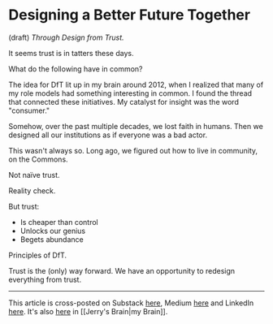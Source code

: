 # Designing a Better Future Together
 (draft) 
*Through Design from Trust.* 

It seems trust is in tatters these days. 

What do the following have in common? 

The idea for DfT lit up in my brain around 2012, when I realized that many of my role models had something interesting in common. I found the thread that connected these initiatives. My catalyst for insight was the word "consumer." 

Somehow, over the past multiple decades, we lost faith in humans. Then we designed all our institutions as if everyone was a bad actor. 

This wasn't always so. Long ago, we figured out how to live in community, on the Commons. 

Not naïve trust. 

Reality check. 

But trust:
- Is cheaper than control
- Unlocks our genius 
- Begets abundance 

Principles of DfT. 

Trust is the (only) way forward. We have an opportunity to redesign everything from trust. 

--- 
This article is cross-posted on Substack [here](), Medium [here]() and LinkedIn [here](). It's also [here]() in [[Jerry's Brain|my Brain]]. 